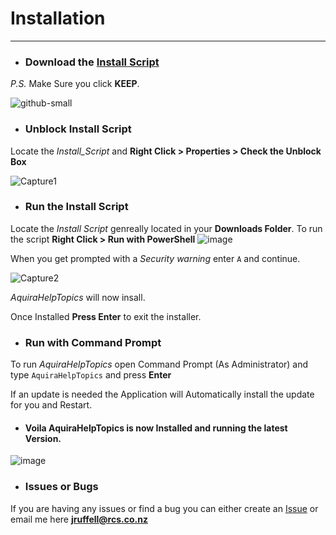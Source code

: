 # Installation
---
* ### Download the [Install Script](https://github.com/JeremyRuffell/AquiraHelpTopics/releases/latest/download/Install_Script.ps1)
*P.S.* Make Sure you click **KEEP**.

![github-small](https://user-images.githubusercontent.com/36174931/56937039-d2d05300-6b4e-11e9-9f1d-11dc15113cfd.png)

* ### Unblock Install Script
Locate the *Install_Script* and **Right Click > Properties > Check the Unblock Box**

![Capture1](https://user-images.githubusercontent.com/36174931/57271225-c2861e00-70e2-11e9-857a-a31f540313c0.PNG)

* ### Run the Install Script
Locate the *Install Script* genreally located in your **Downloads Folder**. To run the script **Right Click > Run with PowerShell**
![image](https://user-images.githubusercontent.com/36174931/56938091-1ed1c680-6b54-11e9-9d3c-a67abc2a3dd8.png)

When you get prompted with a *Security warning* enter `A` and continue. 


![Capture2](https://user-images.githubusercontent.com/36174931/57271286-05e08c80-70e3-11e9-9349-42e333742c1d.PNG)


*AquiraHelpTopics* will now insall.

Once Installed **Press Enter** to exit the installer.

* ### Run with Command Prompt

To run *AquiraHelpTopics* open Command Prompt (As Administrator) and type `AquiraHelpTopics` and press **Enter**

If an update is needed the Application will Automatically install the update for you and Restart. 

* #### Voila AquiraHelpTopics is now Installed and running the latest Version.
![image](https://user-images.githubusercontent.com/36174931/56938363-90f6db00-6b55-11e9-8d1c-25be10db3ec6.png)

* ### Issues or Bugs

If you are having any issues or find a bug you can either create an [Issue](https://github.com/JeremyRuffell/AquiraHelpTopics/issues) or email me here **jruffell@rcs.co.nz**
